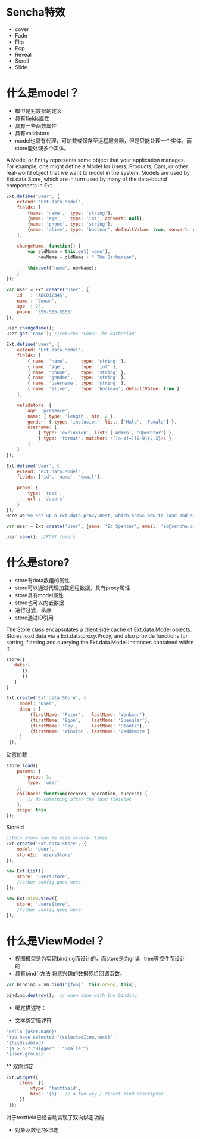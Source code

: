 # Sencha特效
* cover
* Fade
* Flip
* Pop
* Reveal
* Scroll
* Slide
# 什么是model？
- 模型是对数据的定义
- 具有fields属性
- 具有一些函数属性
- 具有validators
- model也具有代理，可加载或保存至远程服务器，但是只能处理一个实体。而store能处理多个实体。

A Model or Entity represents some object that your application manages. For example, one might define a Model for Users, Products, Cars, or other real-world object that we want to model in the system. Models are used by Ext.data.Store, which are in turn used by many of the data-bound components in Ext.

```javascript
Ext.define('User', {
    extend: 'Ext.data.Model',
    fields: [
        {name: 'name',  type: 'string'},
        {name: 'age',   type: 'int', convert: null},
        {name: 'phone', type: 'string'},
        {name: 'alive', type: 'boolean', defaultValue: true, convert: null}
    ],

    changeName: function() {
        var oldName = this.get('name'),
            newName = oldName + " The Barbarian";

        this.set('name', newName);
    }
});

```
```js
var user = Ext.create('User', {
    id   : 'ABCD12345',
    name : 'Conan',
    age  : 24,
    phone: '555-555-5555'
});

user.changeName();
user.get('name'); //returns "Conan The Barbarian"
```

```js
Ext.define('User', {
    extend: 'Ext.data.Model',
    fields: [
        { name: 'name',     type: 'string' },
        { name: 'age',      type: 'int' },
        { name: 'phone',    type: 'string' },
        { name: 'gender',   type: 'string' },
        { name: 'username', type: 'string' },
        { name: 'alive',    type: 'boolean', defaultValue: true }
    ],

    validators: {
        age: 'presence',
        name: { type: 'length', min: 2 },
        gender: { type: 'inclusion', list: ['Male', 'Female'] },
        username: [
            { type: 'exclusion', list: ['Admin', 'Operator'] },
            { type: 'format', matcher: /([a-z]+)[0-9]{2,3}/i }
        ]
    }
});
```

```js
Ext.define('User', {
    extend: 'Ext.data.Model',
    fields: ['id', 'name', 'email'],

    proxy: {
        type: 'rest',
        url : '/users'
    }
});
Here we've set up a Ext.data.proxy.Rest, which knows how to load and save data to and from a RESTful backend. Let's see how this works:

var user = Ext.create('User', {name: 'Ed Spencer', email: 'ed@sencha.com'});

user.save(); //POST /users
```

# 什么是store?
- store有data数组的属性
- store可以通过代理加载远程数据，具有proxy属性
- store具有model属性
- store也可以内嵌数据
- 进行过滤，排序
- store通过ID引用
 
The Store class encapsulates a client side cache of Ext.data.Model objects. Stores load data via a Ext.data.proxy.Proxy, and also provide functions for sorting, filtering and querying the Ext.data.Model instances contained within it.

```js
store:{
   data:[
      {},
      {}
   ]
}
```
```js
Ext.create('Ext.data.Store', {
     model: 'User',
     data : [
         {firstName: 'Peter',   lastName: 'Venkman'},
         {firstName: 'Egon',    lastName: 'Spengler'},
         {firstName: 'Ray',     lastName: 'Stantz'},
         {firstName: 'Winston', lastName: 'Zeddemore'}
     ]
 });

```
动态加载
```js
store.load({
    params: {
        group: 3,
        type: 'user'
    },
    callback: function(records, operation, success) {
        // do something after the load finishes
    },
    scope: this
});
```

StoreId

```js
//this store can be used several times
Ext.create('Ext.data.Store', {
    model: 'User',
    storeId: 'usersStore'
});

new Ext.List({
    store: 'usersStore',
    //other config goes here
});

new Ext.view.View({
    store: 'usersStore',
    //other config goes here
});
```
# 什么是ViewModel？
- 视图模型是为实现binding而设计的，而store是为grid，tree等控件而设计的！
- 具有bind()方法
 将感兴趣的数据传给回调函数。
 
 ```js
 var binding = vm.bind('{foo}', this.onFoo, this);

binding.destroy();  // when done with the binding
 
 ```
 
 
 
- 绑定描述符：
* 文本绑定描述符
```js
'Hello {user.name}!'
'You have selected "{selectedItem.text}".'
'{!isDisabled}'
'{a > b ? "Bigger" : "Smaller"}'
'{user.groups}'

```
** 双向绑定
```js
Ext.widget({
     items: [{
         xtype: 'textfield',
         bind: '{s}'  // a two-way / direct bind descriptor
     }]
 });

```
对于textfield已经自动实现了双向绑定功能
* 对象及数组/多绑定

